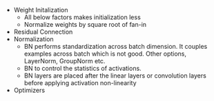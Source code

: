 - Weight Initalization
	- All below factors makes initialization less 
	- Normalize weights by square root of fan-in
- Residual Connection
- Normalization
	- BN performs standardization across batch dimension. It couples examples across batch which is not good. Other options, LayerNorm, GroupNorm etc.
	- BN to control the statistics of activations.
	- BN layers are placed after the linear layers or convolution layers  before applying activation non-linearity
- Optimizers